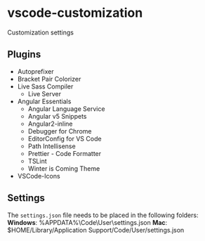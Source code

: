 # vscode-customization
Customization settings

## Plugins
* Autoprefixer
* Bracket Pair Colorizer
* Live Sass Compiler
  * Live Server
* Angular Essentials
  *  Angular Language Service
  *  Angular v5 Snippets
  *  Angular2-inline
  *  Debugger for Chrome
  *  EditorConfig for VS Code
  *  Path Intellisense
  *  Prettier - Code Formatter
  *  TSLint
  *  Winter is Coming Theme
*  VSCode-Icons

## Settings
The `settings.json` file needs to be placed in the following folders:
**Windows**: %APPDATA%\Code\User\settings.json
**Mac**: $HOME/Library/Application Support/Code/User/settings.json
